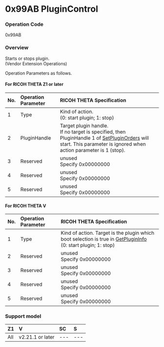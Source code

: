 # 0x99AB PluginControl

### Operation Code

0x99AB

### Overview

Starts or stops plugin.  
(Vendor Extension Operations)

Operation Parameters as follows.

#### For RICOH THETA Z1 or later

| No. | Operation Parameter | RICOH THETA Specification |
|:--|:--|:--|
| 1 | Type | Kind of action.<br>(0: start plugin; 1: stop) |
| 2 | PluginHandle | Target plugin handle.<br>If no target is specified, then PluginHandle 1 of [SetPluginOrders](set_plugin_orders.md) will start. This parameter is ignored when action parameter is 1 (stop). |
| 3 | Reserved | unused<br>Specify 0x00000000 |
| 4 | Reserved | unused<br>Specify 0x00000000 |
| 5 | Reserved | unused<br>Specify 0x00000000 |

#### For RICOH THETA V

| No. | Operation Parameter | RICOH THETA Specification |
|:--|:--|:--|
| 1 | Type | Kind of action. Target is the plugin which boot selection is true in [GetPluginInfo](get_plugin_info.md)<br>(0: start plugin; 1: stop) |
| 2 | Reserved | unused<br>Specify 0x00000000 |
| 3 | Reserved | unused<br>Specify 0x00000000 |
| 4 | Reserved | unused<br>Specify 0x00000000 |
| 5 | Reserved | unused<br>Specify 0x00000000 |

### Support model

| Z1 | V | SC | S |
|:--|:--|:--|:--|
| All | v2.21.1 or later | --- | --- |
